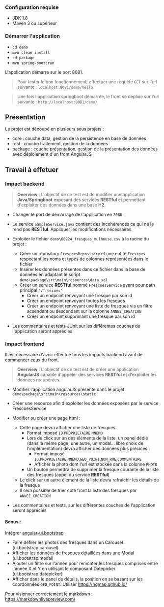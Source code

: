 ### Configuration requise
* JDK 1.8
* Maven 3 ou supérieur

### Démarrer l'application

* `cd demo`    
* `mvn clean install`
* `cd package`    
* `mvn spring-boot:run`   

L'application démarre sur le port 8081. 

>Pour tester le bon fonctionnement, effectuer une requête `GET` sur l'url suivante : `localhost:8081/demo/hello`

>Une fois l'application springboot démarrée, le front se déploie sur l'url suivante : `http://localhost:8081/demo/`

## Présentation
Le projet est découpé en plusieurs sous projets :

* core : couche data, gestion de la persistence en base de données
* rest : couche traitement, gestion de la données
* package : couche présentation, gestion de la présentation des données avec déploiement d'un front AngularJS

## Travail à effetuer
### Impact backend

>**Overview** : L'objectif de ce test est de modifier une application **Java/Springboot** exposant des services **RESTful** et permettant d'exploiter des données dans une base **H2**.

* Changer le port de démarrage de l'application en `8080`
* Le service `SampleService.java` contient des incohérences ce qui ne le rend pas **RESTful**. Appliquer les modifications nécessaires.
* Exploiter le fichier `demo\68224_fresques_mulhouse.csv` à la racine du projet :
  * Créer un repository `FrescoesRepository` et une entité `Frescoes` respectant les noms et types de colonnes représentées dans le fichier  
  * Insérer les données présentes dans ce fichier dans la base de données en adaptant le script `demo\package\src\main\resources\data.sql`
  * Créer un service **RESTful** nommé `FrescoesService` ayant pour path principal `'/frescoes'`
    * Créer un endpoint renvoyant une fresque par son id
    * Créer un endpoint renvoyant toutes les fresques
    * Créer un endpoint renvoyant une liste de fresques via un filtre acsendant ou descendant sur la colonne `ANNEE_CREATION`
    * Créer un endpoint supprimant une fresque par son id
  
* Les commentaires et tests JUnit sur les différentes couches de l'application seront appréciés

### Impact frontend
Il est nécessaire d'avoir effectué tous les impacts backend avant de commencer ceux du front.

>**Overview** : L'objectif de ce test est de créer une application **AngularJS** capable d'appeler des services **RESTful** et d'exploiter les données récupérées.

* Modifier l'application angularJS présente dans le projet `demo\package\src\main\resources\static`
* Créer une resource afin d'exploiter les données exposées par le service FrescoesService
* Modifier ou créer une page html :
  * Cette page devra afficher une liste de fresques
    * Format imposé `ID` `PROPRIETAIRE` `MNEMO` 
    * Lors du click sur un des éléments de la liste, un panel dédié (dans la même page, une autre, un modal... libre choix de l'implémentation) devra afficher des données plus précices : 
      * Format imposé `ID`,`PROPRIETAIRE`,`MNEMO`,`GEO_POINT`,`NOM_RUE`,`COMMENTAIRE` 
      * Afficher la photo dont l'url est stockée dans la colonne `PHOTO`
    * Un bouton permettra de supprimer la fresque courante de la liste des fresques (appel du service **RESTful**)  
  * Le click sur un autre élément de la liste devra rafraichir les détails de la fresque
  * Il sera possible de trier côté front la liste des fresques par `ANNEE_CREATION`

* Les commentaires et tests, sur les différentes couches de l'application seront appréciés


#### Bonus :
Intégrer [angular-ui.bootstrap](https://angular-ui.github.io/bootstrap/)
* Faire défiler les photos des fresques dans un Carousel (ui.bootstrap.carousel)
* Afficher les données de fresques détaillées dans une Modal (ui.bootstrap.modal)
* Ajouter un filtre sur l'année pour remonter les fresques comprises entre l'année X et Y en utilisant le composant Datepicker (ui.bootstrap.datepicker)
* Afficher dans le panel de détails, la position en se basant sur les coordonnées `GEO_POINT`. Utiliser https://ngmap.github.io/


Pour visionner correctement le markdown : https://markdownlivepreview.com/   
